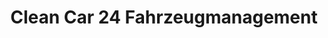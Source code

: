 ---
title: "Clean Car 24 Fahrzeugmanagement"
url: /viernheim/clean-car-24-fahrzeugmanagement/
shop: Autowerkstatt
---